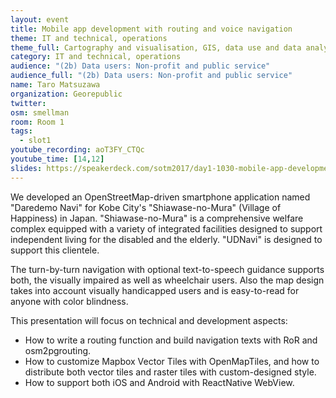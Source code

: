 ```yaml
---
layout: event
title: Mobile app development with routing and voice navigation
theme: IT and technical, operations
theme_full: Cartography and visualisation, GIS, data use and data analysis, IT and technical, operations, Transport, routing and urban planning
category: IT and technical, operations
audience: "(2b) Data users: Non-profit and public service"
audience_full: "(2b) Data users: Non-profit and public service"
name: Taro Matsuzawa
organization: Georepublic
twitter: 
osm: smellman
room: Room 1
tags:
  - slot1
youtube_recording: aoT3FY_CTQc
youtube_time: [14,12]
slides: https://speakerdeck.com/sotm2017/day1-1030-mobile-app-development-with-routing-and-voice-navigation
---
```

We developed an OpenStreetMap-driven smartphone application named "Daredemo Navi" for Kobe City's "Shiawase-no-Mura" (Village of Happiness) in Japan.
"Shiawase-no-Mura" is a comprehensive welfare complex equipped with a variety of integrated facilities designed to support independent living for the disabled and the elderly.
"UDNavi" is designed to support this clientele.

The turn-by-turn navigation with optional text-to-speech guidance supports both, the visually impaired as well as wheelchair users. Also the map design takes into account visually handicapped users and is easy-to-read for anyone with color blindness. 

This presentation will focus on technical and development aspects:
- How to write a routing function and build navigation texts with RoR and osm2pgrouting.
- How to customize Mapbox Vector Tiles with OpenMapTiles, and how to distribute both vector tiles and raster tiles with custom-designed style.
- How to support both iOS and Android with ReactNative WebView.

